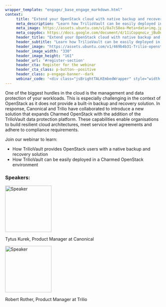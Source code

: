 ```yaml
---
wrapper_template: "engage/_base_engage_markdown.html"
context:
     title: "Extend your OpenStack cloud with native backup and recovery"
     meta_description: "Learn how TrilioVault can be easily deployed in a Charmed OpenStack environment"
     meta_image: https://assets.ubuntu.com/v1/8a7c58ea-Meta+data+img.jpg
     meta_copydoc: https://docs.google.com/document/d/11iCopqnoLv_jBuOncrELAS7uo1DiKWggAEe-lCubbeM/edit?ts=5f55f52f
     header_title: "Extend your OpenStack cloud with native backup and recovery"
     header_subtitle: "Learn how TrilioVault can be easily deployed in a Charmed OpenStack environment"
     header_image: "https://assets.ubuntu.com/v1/469b4b31-Trilio-openstack-canonical.svg"
     header_image_width: "330"
     header_image_height: "161"
     header_url: '#register-section'
     header_cta: Register for the webinar
     header_cta_class: p-button--positive
     header_class: p-engage-banner--dark
     webinar_code: '<div class="jsBrightTALKEmbedWrapper" style="width:100%; height:100%; position:relative;background: #ffffff;"><script class="jsBrightTALKEmbedConfig" type="application/json">{ "channelId" : 6793, "language": "en-US", "commId" : 430748, "displayMode" : "channelList", "height" : "2000" }</script><script src="https://www.brighttalk.com/clients/js/player-embed/player-embed.js" class="jsBrightTALKEmbed"></script></div>'
---
```


One of the biggest hurdles in the cloud is the management and data protection of your workloads. This is especially challenging in the context of OpenStack as it does not provide a built-in backup and recovery solution. In response, Canonical and Trilio have collaborated to introduce a new solution that expands Charmed OpenStack with the addition of the TrilioVault data protection platform.  These capabilities enable organisations to build resilient cloud architectures, meet service level agreements and adhere to compliance requirements. 

Join our webinar to learn: 
- How TrilioVault provides OpenStack users with a native backup and recovery solution
- How TrilioVault can be easily deployed in a Charmed OpenStack environment

### Speakers:

<div class="row u-equal-height">
  <div class="col-2">
    <img src="https://assets.ubuntu.com/v1/f65ce9a7-speaker1.jpeg" alt="Speaker" style="width:150px;"/>
  </div>
  <div class="col-4 u-vertically-center">
    <p>Tytus Kurek, Product Manager at Canonical</p>
  </div>
</div>

<div class="row u-equal-height">
  <div class="col-2">
    <img src="https://assets.ubuntu.com/v1/8a4c0187-speaker2.png" alt="Speaker" style="width:150px;"/>
  </div>
  <div class="col-4 u-vertically-center">
    <p>Robert Rother, Product Manager at Trilio</p>
  </div>
</div>

